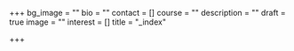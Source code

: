 +++
bg_image = ""
bio = ""
contact = []
course = ""
description = ""
draft = true
image = ""
interest = []
title = "_index"

+++
